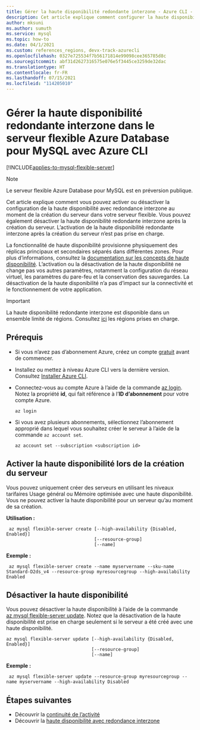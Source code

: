 ```yaml
---
title: Gérer la haute disponibilité redondante interzone - Azure CLI - Serveur flexible Azure Database pour MySQL
description: Cet article explique comment configurer la haute disponibilité redondante interzone dans le serveur flexible Azure Database pour MySQL avec l’interface Azure CLI.
author: mksuni
ms.author: sumuth
ms.service: mysql
ms.topic: how-to
ms.date: 04/1/2021
ms.custom: references_regions, devx-track-azurecli
ms.openlocfilehash: 0327e725534f7b56171814e99098cee365785d8c
ms.sourcegitcommit: abf31d2627316575e076e5f3445ce3259de32dac
ms.translationtype: HT
ms.contentlocale: fr-FR
ms.lasthandoff: 07/15/2021
ms.locfileid: "114205010"
---
```

# <a name="manage-zone-redundant-high-availability-in-azure-database-for-mysql-flexible-server-with-azure-cli"></a>Gérer la haute disponibilité redondante interzone dans le serveur flexible Azure Database pour MySQL avec Azure CLI

[!INCLUDE[applies-to-mysql-flexible-server](../includes/applies-to-mysql-flexible-server.md)]

> [!NOTE]
> Le serveur flexible Azure Database pour MySQL est en préversion publique.

Cet article explique comment vous pouvez activer ou désactiver la configuration de la haute disponibilité avec redondance interzone au moment de la création du serveur dans votre serveur flexible. Vous pouvez également désactiver la haute disponibilité redondante interzone après la création du serveur. L’activation de la haute disponibilité redondante interzone après la création du serveur n’est pas prise en charge.

La fonctionnalité de haute disponibilité provisionne physiquement des réplicas principaux et secondaires séparés dans différentes zones. Pour plus d’informations, consultez la [documentation sur les concepts de haute disponibilité](./concepts/../concepts-high-availability.md). L’activation ou la désactivation de la haute disponibilité ne change pas vos autres paramètres, notamment la configuration du réseau virtuel, les paramètres du pare-feu et la conservation des sauvegardes. La désactivation de la haute disponibilité n’a pas d’impact sur la connectivité et le fonctionnement de votre application.

> [!IMPORTANT]
> La haute disponibilité redondante interzone est disponible dans un ensemble limité de régions. Consultez [ici](./overview.md#azure-regions) les régions prises en charge. 

## <a name="prerequisites"></a>Prérequis

- Si vous n’avez pas d’abonnement Azure, créez un compte [gratuit](https://azure.microsoft.com/free/) avant de commencer.
- Installez ou mettez à niveau Azure CLI vers la dernière version. Consultez [Installer Azure CLI](/cli/azure/install-azure-cli).
- Connectez-vous au compte Azure à l’aide de la commande [az login](/cli/azure/reference-index#az_login). Notez la propriété **id**, qui fait référence à l’**ID d’abonnement** pour votre compte Azure.

    ```azurecli-interactive
    az login
    ````

- Si vous avez plusieurs abonnements, sélectionnez l’abonnement approprié dans lequel vous souhaitez créer le serveur à l’aide de la commande ```az account set```.

    ```azurecli
    az account set --subscription <subscription id>
    ```

## <a name="enable-high-availability-during-server-creation"></a>Activer la haute disponibilité lors de la création du serveur

Vous pouvez uniquement créer des serveurs en utilisant les niveaux tarifaires Usage général ou Mémoire optimisée avec une haute disponibilité. Vous ne pouvez activer la haute disponibilité pour un serveur qu’au moment de sa création.

**Utilisation :**

   ```azurecli
    az mysql flexible-server create [--high-availability {Disabled, Enabled}]
                                    [--resource-group]
                                    [--name]
   ```

**Exemple :**

   ```azurecli
    az mysql flexible-server create --name myservername --sku-name Standard-D2ds_v4 --resource-group myresourcegroup --high-availability Enabled
   ```

## <a name="disable-high-availability"></a>Désactiver la haute disponibilité

Vous pouvez désactiver la haute disponibilité à l’aide de la commande [az mysql flexible-server update](/cli/azure/mysql/flexible-server#az_mysql_flexible_server_update). Notez que la désactivation de la haute disponibilité est prise en charge seulement si le serveur a été créé avec une haute disponibilité. 

```azurecli
az mysql flexible-server update [--high-availability {Disabled, Enabled}]
                                [--resource-group]
                                [--name]
```

**Exemple :**

   ```azurecli
    az mysql flexible-server update --resource-group myresourcegroup --name myservername --high-availability Disabled
   ```

## <a name="next-steps"></a>Étapes suivantes

- Découvrir la [continuité de l’activité](./concepts-business-continuity.md)
- Découvrir la [haute disponibilité avec redondance interzone](./concepts-high-availability.md)
